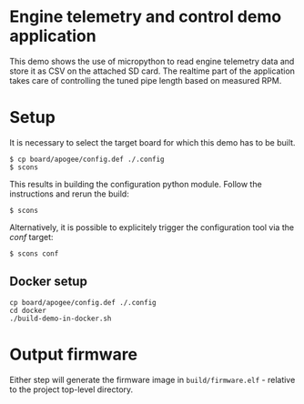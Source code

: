 # Engine telemetry and control demo application


This demo shows the use of micropython to read engine telemetry data and 
store it as CSV on the attached SD card.
The realtime part of the application takes care of controlling the tuned pipe
length based on measured RPM.


# Setup

It is necessary to select the target board for which this demo has to
be built.
```
$ cp board/apogee/config.def ./.config
$ scons
```

This results in building the configuration python module. Follow the
instructions and rerun the build:

```
$ scons
```


Alternatively, it is possible to explicitely trigger the configuration tool via
the *conf* target:

```
$ scons conf
```

## Docker setup

```
cp board/apogee/config.def ./.config
cd docker
./build-demo-in-docker.sh
```


# Output firmware

Either step will generate the firmware image in ```build/firmware.elf``` - relative to the project top-level directory.

